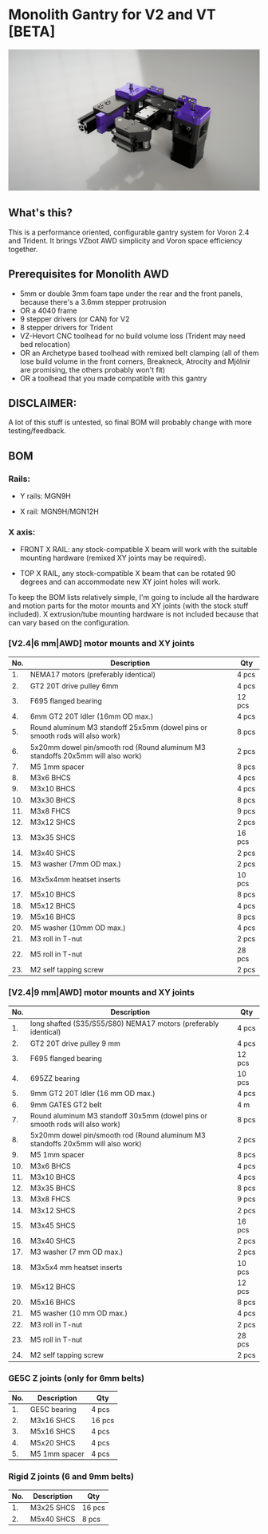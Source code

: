 # Monolith Gantry for V2 and VT [BETA]
![1](Images/monolith_render.PNG)
## What's this?
This is a performance oriented, configurable gantry system for Voron 2.4 and Trident. It brings VZbot AWD simplicity and Voron space efficiency together.
## Prerequisites for Monolith AWD
- 5mm or double 3mm foam tape under the rear and the front panels, because there's a 3.6mm stepper protrusion
- OR a 4040 frame
- 9 stepper drivers (or CAN) for V2
- 8 stepper drivers for Trident
- VZ-Hevort CNC toolhead for no build volume loss (Trident may need bed relocation)
- OR an Archetype based toolhead with remixed belt clamping (all of them lose build volume in the front corners, Breakneck, Atrocity and Mjölnir are promising, the others probably won't fit)
- OR a toolhead that you made compatible with this gantry
## DISCLAIMER:
A lot of this stuff is untested, so final BOM will probably change with more testing/feedback.
## BOM
### Rails:
- Y rails: MGN9H

- X rail: MGN9H/MGN12H
### X axis:
- FRONT X RAIL: any stock-compatible X beam will work with the suitable mounting hardware (remixed XY joints may be required).

- TOP X RAIL, any stock-compatible X beam that can be rotated 90 degrees and can accommodate new XY joint holes will work.

To keep the BOM lists relatively simple, I'm going to include all the hardware and motion parts for the motor mounts and XY joints (with the stock stuff included). X extrusion/tube mounting hardware is not included because that can vary based on the configuration.
### [V2.4|6 mm|AWD] motor mounts and XY joints
|No.|Description|Qty|
|---|---|---|
|1.|NEMA17 motors (preferably identical)|4 pcs|
|2.|GT2 20T drive pulley 6mm|4 pcs|
|3.|F695 flanged bearing|12 pcs|
|4.|6mm GT2 20T Idler (16mm OD max.)|4 pcs|
|5.|Round aluminum M3 standoff 25x5mm (dowel pins or smooth rods will also work)|8 pcs|
|6.|5x20mm dowel pin/smooth rod (Round aluminum M3 standoffs 20x5mm will also work)|2 pcs|
|7.|M5 1mm spacer|8 pcs|
|8.|M3x6 BHCS|4 pcs|
|9.|M3x10 BHCS|4 pcs|
|10.|M3x30 BHCS|8 pcs|
|11.|M3x8 FHCS|9 pcs|
|12.|M3x12 SHCS|2 pcs|
|13.|M3x35 SHCS|16 pcs|
|14.|M3x40 SHCS|2 pcs|
|15.|M3 washer (7mm OD max.)|2 pcs|
|16.|M3x5x4mm heatset inserts| 10 pcs|
|17.|M5x10 BHCS|8 pcs|
|18.|M5x12 BHCS|4 pcs|
|19.|M5x16 BHCS|8 pcs|
|20.|M5 washer (10mm OD max.)|4 pcs|
|21.|M3 roll in T-nut|2 pcs|
|22.|M5 roll in T-nut|28 pcs|
|23.|M2 self tapping screw|2 pcs|

### [V2.4|9 mm|AWD] motor mounts and XY joints
|No.|Description|Qty|
|---|---|---|
|1.|long shafted (S35/S55/S80) NEMA17 motors (preferably identical)|4 pcs|
|2.|GT2 20T drive pulley 9 mm|4 pcs|
|3.|F695 flanged bearing|12 pcs|
|4.|695ZZ bearing|10 pcs|
|5.|9mm GT2 20T Idler (16 mm OD max.)|4 pcs|
|6.|9mm GATES GT2 belt|4 m|
|7.|Round aluminum M3 standoff 30x5mm (dowel pins or smooth rods will also work)|8 pcs|
|8.|5x20mm dowel pin/smooth rod (Round aluminum M3 standoffs 20x5mm will also work)|2 pcs|
|9.|M5 1mm spacer|8 pcs|
|10.|M3x6 BHCS|4 pcs|
|11.|M3x10 BHCS|4 pcs|
|12.|M3x35 BHCS|8 pcs|
|13.|M3x8 FHCS|9 pcs|
|14.|M3x12 SHCS|2 pcs|
|15.|M3x45 SHCS|16 pcs|
|16.|M3x40 SHCS|2 pcs|
|17.|M3 washer (7 mm OD max.)|2 pcs|
|18.|M3x5x4 mm heatset inserts| 10 pcs|
|19.|M5x12 BHCS|12 pcs|
|20.|M5x16 BHCS|8 pcs|
|21.|M5 washer (10 mm OD max.)|4 pcs|
|22.|M3 roll in T-nut|2 pcs|
|23.|M5 roll in T-nut|28 pcs|
|24.|M2 self tapping screw|2 pcs|

### GE5C Z joints (only for 6mm belts)
|No.|Description|Qty|
|---|---|---|
|1.|GE5C bearing|4 pcs|
|2.|M3x16 SHCS|16 pcs|
|3.|M5x16 SHCS|4 pcs|
|4.|M5x20 SHCS|4 pcs|
|5.|M5 1mm spacer|4 pcs|

### Rigid Z joints (6 and 9mm belts)
|No.|Description|Qty|
|---|---|---|
|1.|M3x25 SHCS|16 pcs|
|2.|M5x40 SHCS|8 pcs|
